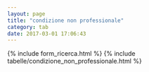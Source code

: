 ```yaml
---
layout: page
title: "condizione non professionale"
category: tab
date: 2017-03-01 17:06:43
---
```


{% include form_ricerca.html %}
{% include tabelle/condizione_non_professionale.html %}

